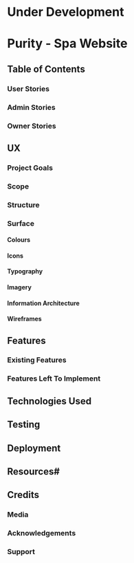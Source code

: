 # Under Development
# Purity - Spa Website

## Table of Contents


### User Stories

### Admin Stories

### Owner Stories


## UX

### Project Goals

### Scope

### Structure

### Surface

#### Colours

#### Icons

#### Typography

#### Imagery

#### Information Architecture

#### Wireframes


## Features

### Existing Features

### Features Left To Implement


## Technologies Used


## Testing


## Deployment


## Resources#


## Credits

### Media

### Acknowledgements

### Support